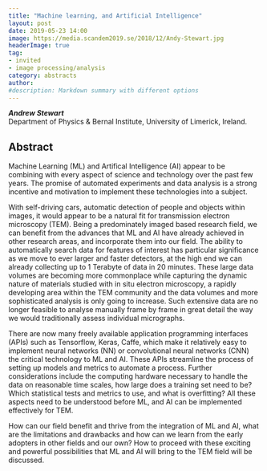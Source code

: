 ```yaml
---
title: "Machine learning, and Artificial Intelligence"
layout: post
date: 2019-05-23 14:00
image: https://media.scandem2019.se/2018/12/Andy-Stewart.jpg
headerImage: true
tag:
- invited
- image processing/analysis
category: abstracts
author:
#description: Markdown summary with different options
---
```


_**Andrew Stewart**_<br/>
Department of Physics & Bernal Institute, University of Limerick, Ireland.<br/>

## Abstract

Machine Learning (ML) and Artifical Intelligence (AI) appear to be combining with every aspect of science and technology over the past few years.  The promise of automated experiments and data analysis is a strong incentive and motivation to implement these technologies into a subject.<br/>

With self-driving cars, automatic detection of people and objects within images, it would appear to be a natural fit for transmission electron microscopy (TEM).  Being a predominately imaged based research field, we can benefit from the advances that ML and AI have already achieved in other research areas, and incorporate them into our field. The ability to automatically search data for features of interest has particular significance as we move to ever larger and faster detectors, at the high end we can already collecting up to 1 Terabyte of data in 20 minutes. These large data volumes are becoming more commonplace while capturing the dynamic nature of materials studied with in situ electron microscopy,  a rapidly developing area within the TEM community and the data volumes and more sophisticated analysis is only going to increase. Such extensive data are no longer feasible to analyse manually frame by frame in great detail the way we would traditionally assess individual micrographs.<br/>

There are now many freely available application programming interfaces (APIs) such as Tensorflow, Keras, Caffe, which make it relatively easy to implement neural networks (NN) or convolutional neural networks (CNN) the critical technology to ML and AI.  These APIs streamline the process of setting up models and metrics to automate a process. Further considerations include the computing hardware necessary to handle the data on reasonable time scales, how large does a training set need to be? Which statistical tests and metrics to use, and what is overfitting? All these aspects need to be understood before ML, and AI can be implemented effectively for TEM.<br/>

How can our field benefit and thrive from the integration of ML and AI, what are the limitations and drawbacks and how can we learn from the early adopters in other fields and our own? How to proceed with these exciting and powerful possibilities that ML and AI will bring to the TEM field will be discussed.<br/>
